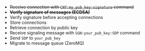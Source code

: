 - ~~Receive connection with `CNT:my_pub_key:signature` command~~
- ~~**Verify signature of messages (ECDSA)**~~
- Verify signature before accepting connections
- Store connections
- Retrieve connection by public key
- Receive signaling message with `SGN:your_pub_key:SDP` command
- Send `SDP` to `your_pub_key`
- Migrate to message queue (ZeroMQ)